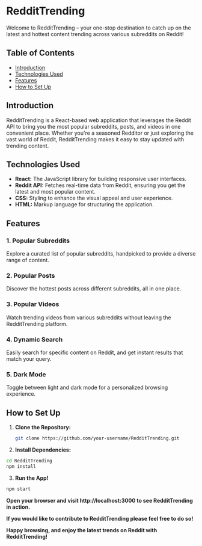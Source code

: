 # RedditTrending

Welcome to RedditTrending – your one-stop destination to catch up on the latest and hottest content trending across various subreddits on Reddit!

## Table of Contents

- [Introduction](#introduction)
- [Technologies Used](#technologies-used)
- [Features](#features)
- [How to Set Up](#how-to-set-up)

## Introduction

RedditTrending is a React-based web application that leverages the Reddit API to bring you the most popular subreddits, posts, and videos in one convenient place. Whether you're a seasoned Redditor or just exploring the vast world of Reddit, RedditTrending makes it easy to stay updated with trending content.

## Technologies Used

- **React:** The JavaScript library for building responsive user interfaces.
- **Reddit API:** Fetches real-time data from Reddit, ensuring you get the latest and most popular content.
- **CSS:** Styling to enhance the visual appeal and user experience.
- **HTML:** Markup language for structuring the application.

## Features

### 1. Popular Subreddits

Explore a curated list of popular subreddits, handpicked to provide a diverse range of content.

### 2. Popular Posts

Discover the hottest posts across different subreddits, all in one place.

### 3. Popular Videos

Watch trending videos from various subreddits without leaving the RedditTrending platform.

### 4. Dynamic Search

Easily search for specific content on Reddit, and get instant results that match your query.

### 5. Dark Mode

Toggle between light and dark mode for a personalized browsing experience.

## How to Set Up

1. **Clone the Repository:**
   ```bash
   git clone https://github.com/your-username/RedditTrending.git

2. **Install Dependencies:**
```bash
cd RedditTrending
npm install
```

3. **Run the App!**
```bash
npm start
```
**Open your browser and visit http://localhost:3000 to see RedditTrending in action.**

**If you would like to contribute to RedditTrending please feel free to do so!**

**Happy browsing, and enjoy the latest trends on Reddit with RedditTrending!**

